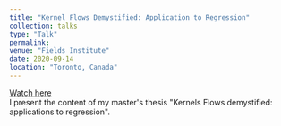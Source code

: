 ```yaml
---
title: "Kernel Flows Demystified: Application to Regression"
collection: talks
type: "Talk"
permalink: 
venue: "Fields Institute"
date: 2020-09-14
location: "Toronto, Canada"
---
```

[Watch here](https://www.youtube.com/watch?v=ZndevdR4omw)  
I present the content of my master's thesis "Kernels Flows demystified: applications to regression".

